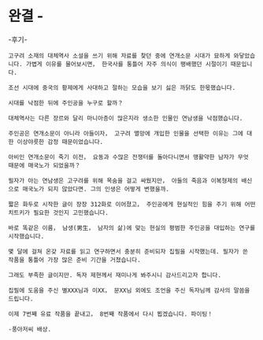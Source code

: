 # 완결 -

-후기-

	고구려 소재의 대체역사 소설을 쓰기 위해 자료를 찾던 중에 연개소문 시대가 묘하게 와닿았습니다. 가볍게 이유를 물어보시면， 한국사를 통틀어 자주 의식이 팽배했던 시절이기 때문입니다.

	조선 시대에 중국의 황제에게 사대하고 절하는 모습을 보기 싫은 까닭도 한몫했습니다.

	시대를 낙점한 뒤에 주인공을 누구로 할까？

	대체역사는 다른 장르와 달리 마니아층이 많은지라 생소한 인물인 연남생을 낙점했습니다.

	주인공은 연개소문이 아니라 아들이자， 고구려 멸망에 개입한 인물을 선택한 이유는 그에 대한 이상야릇한 감정 때문이었습니다.

	아비인 연개소문이 죽기 이전， 요동과 수많은 전쟁터를 돌아다니면서 맹활약한 남자가 무엇 때문에 매국노가 되었을까？

	필자가 아는 연남생은 고구려를 위해 목숨을 걸고 싸웠지만， 아들의 죽음과 이복형제의 배신으로 매국노가 되지 않았다면. 그의 인생은 어떻게 변했을까.

	짧은 화두로 시작한 글이 장장 312화로 이어졌고， 주인공에게 현실적인 힘을 주기 위해 어떤 치트키가 필요한 것인지 고민했습니다.

	바로 똑같은 이름， 남생(男生， 남자의 삶)에 맞는 현실의 평범한 주인공을 대입하는 연구를 시작했습니다.

	몇 달에 걸쳐 온갖 자료를 읽고 연구하면서 충분히 준비되자 집필을 시작했는데. 필자가 쓴 작품을 통틀어 가장 많은 준비 기간을 거쳤습니다.

	그래도 부족한 글이지만. 독자 제현께서 재미나게 봐주시니 감사드리고자 합니다.

	집필에 도움을 주신 별XXX님과 이XX， 문XX님 외에도 조언을 주신 독자님께 감사의 말씀을 드립니다.

	이제 7번째 유료 작품을 끝내고， 8번째 작품에서 다시 뵙겠습니다. 파이팅！

	-풍아저씨 배상.